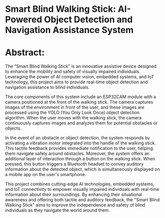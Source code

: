 # Smart Blind Walking Stick: AI-Powered Object Detection and Navigation Assistance System

# Abstract:

The "Smart Blind Walking Stick" is an innovative assistive device designed to enhance the mobility and safety of visually impaired individuals. Leveraging the power of AI computer vision, embedded systems, and IoT technology, this project aims to provide real-time object detection and navigation assistance to blind individuals.

The core components of this system include an ESP32CAM module with a camera positioned at the front of the walking stick. The camera captures images of the environment in front of the user, and these images are processed using the YOLO (You Only Look Once) object detection algorithm. When the user moves with the walking stick, the camera continuously captures images and analyzes them for potential obstacles or objects.

In the event of an obstacle or object detection, the system responds by activating a vibration motor integrated into the handle of the walking stick. This tactile feedback provides immediate notification to the user, helping them navigate safely around obstacles. Moreover, the system offers an additional layer of interaction through a button on the walking stick. When pressed, this button triggers a Bluetooth headset to convey auditory information about the detected object, which is simultaneously displayed on a mobile app on the user's smartphone.

This project combines cutting-edge AI technologies, embedded systems, and IoT connectivity to empower visually impaired individuals with real-time information about their surroundings. By enhancing their situational awareness and offering both tactile and auditory feedback, the "Smart Blind Walking Stick" aims to improve the independence and safety of blind individuals as they navigate the world around them.
